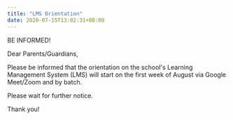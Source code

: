 ```yaml
---
title: "LMS Orientation"
date: 2020-07-15T13:02:31+08:00
---
```

BE INFORMED!

Dear Parents/Guardians,

Please be informed that the orientation on the school's Learning Management System (LMS) will start on the first week of August via Google Meet/Zoom and by batch.

Please wait for further notice.

Thank you!
